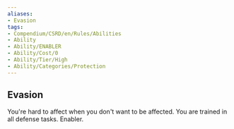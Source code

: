 ```yaml
---
aliases:
- Evasion
tags:
- Compendium/CSRD/en/Rules/Abilities
- Ability
- Ability/ENABLER
- Ability/Cost/0
- Ability/Tier/High
- Ability/Categories/Protection
---
```


  
## Evasion  
You're hard to affect when you don't want to be affected. You are trained in all defense tasks. Enabler.